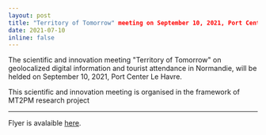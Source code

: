 ```yaml
---
layout: post
title: "Territory of Tomorrow" meeting on September 10, 2021, Port Center Le Havre 
date: 2021-07-10
inline: false
---
```


The scientific and innovation meeting "Territory of Tomorrow" on geolocalized digital information and tourist attendance in Normandie, will be helded on September 10, 2021, Port Center Le Havre.

This scientific and innovation meeting is organised in the framework of MT2PM research project 

***

Flyer is avalaible [here](https://cyrillebertelle.github.io/cyrillebertelleWP/assets/pdf/plaquette_MT2PM_territoires_de_demain_vdef.pdf).

